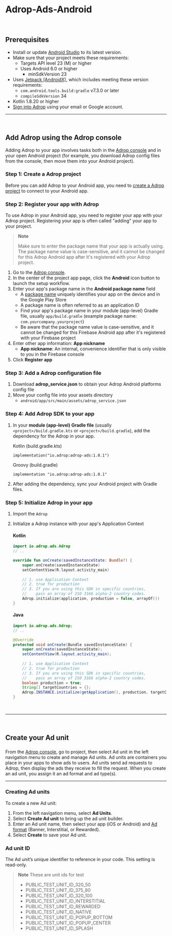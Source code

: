 Adrop-Ads-Android
===

&nbsp;

Prerequisites
-------------
* Install or update [Android Studio](https://developer.android.com/studio) to its latest version.
* Make sure that your project meets these requirements:
  * Targets API level 23 (M) or higher
  * Uses Android 6.0 or higher
    * minSdkVersion 23
* Uses [Jetpack (AndroidX)](https://developer.android.com/jetpack/androidx/migrate), which includes meeting these version requirements:
  * ```com.android.tools.build:gradle``` v7.3.0 or later
  * ```compileSdkVersion``` 34
* Kotlin 1.8.20 or higher
* [Sign into Adrop](https://adrop.io) using your email or Google account.

---

&nbsp;

Add Adrop using the Adrop console
---
Adding Adrop to your app involves tasks both in the [Adrop console](https://adrop.io/projects) and in your open Android project (for example, you download Adrop config files from the console, then move them into your Android project).

### Step 1: Create a Adrop project

Before you can add Adrop to your Android app, you need to [create a Adrop project](https://adrop.gitbook.io/adrop-docs/guides/get-started-with-adrop#create-a-app-container-publisher-project) to connect to your Android app.

### Step 2: Register your app with Adrop

To use Adrop in your Android app, you need to register your app with your Adrop project. Registering your app is often called "adding" your app to your project.

> **Note**
> 
> Make sure to enter the package name that your app is actually using. The package name value is case-sensitive, and it cannot be changed for this Adrop Android app after it's registered with your Adrop project.

1. Go to the [Adrop console](http://adrop.io/projects).
2. In the center of the project app page, click the **Android** icon button to launch the setup workflow.
3. Enter your app's package name in the **Android package name** field
   * A [package name](https://developer.android.com/studio/build/application-id) uniquely identifies your app on the device and in the Google Play Store
   * A package name is often referred to as an application ID
   * Find your app's package name in your module (app-level) Gradle file, usually ```app/build.gradle``` (example package name: ```com.yourcompany.yourproject```)
   * Be aware that the package name value is case-sensitive, and it cannot be changed for this Firebase Android app after it's registered with your Firebase project
4. Enter other app information: **App nickname**
   * **App nickname**: An internal, convenience identifier that is only visible to you in the Firebase console
5. Click **Register app**

### Step 3: Add a Adrop configuration file

1. Download **adrop_service.json** to obtain your Adrop Android platforms config file
2. Move your config file into your assets directory
    * ```android/app/src/main/assets/adrop_service.json ```

### Step 4: Add Adrop SDK to your app

1. In your **module (app-level) Gradle file** (usually ```<project>/build.gradle.kts``` or ```<project>/build.gradle```), add the dependency for the Adrop in your app.

    Kotlin (build.gradle.kts)
    ```
    implementation("io.adrop:adrop-ads:1.0.1")
    ```

    Groovy (build.gradle)
    ```
    implementation "io.adrop:adrop-ads:1.0.1"
    ```

2. After adding the dependency, sync your Android project with Gradle files.

### Step 5: Initialize Adrop in your app

1. Import the ```Adrop```
2. Initialize a Adrop instance with your app's Application Context

    #### Kotlin
    ```kt
    import io.adrop.ads.Adrop
    // ..
    
    override fun onCreate(savedInstanceState: Bundle?) {
        super.onCreate(savedInstanceState)
        setContentView(R.layout.activity_main)
        
        // 1. use Application Context
        // 2. true for production
        // 3. If you are using this SDK in specific countries, 
        //    pass an array of ISO 3166 alpha-2 country codes.
        Adrop.initialize(application, production = false, arrayOf())
    }
    ```
    
    #### Java
    ```java
    import io.adrop.ads.Adrop;
    // ..
    
    @Override
    protected void onCreate(Bundle savedInstanceState) {
        super.onCreate(savedInstanceState);
        setContentView(R.layout.activity_main);
        
        // 1. use Application Context
        // 2. true for production
        // 3. If you are using this SDK in specific countries, 
        //    pass an array of ISO 3166 alpha-2 country codes.
        boolean production = true;
        String[] targetCountries = {};
        Adrop.INSTANCE.initialize(getApplication(), production, targetCountries);
    }
    ```

&nbsp;

---

&nbsp;

Create your Ad unit
---

### 

From the [Adrop console](https://adrop.io/projects), go to project, then select Ad unit in the left navigation menu to create and manage Ad units. Ad units are containers you place in your apps to show ads to users. Ad units send ad requests to Adrop, then display the ads they receive to fill the request. When you create an ad unit, you assign it an ad format and ad type(s).

---


### Creating Ad units
To create a new Ad unit:
1. From the left navigation menu, select **Ad Units**.
2. Select **Create Ad unit** to bring up the ad unit builder.
3. Enter an Ad unit name, then select your app (iOS or Android) and [Ad format](https://adrop.gitbook.io/adrop-docs/guides/create-your-ad-unit#a-d-formats) (Banner, Interstitial, or Rewarded).
4. Select **Create** to save your Ad unit.

### Ad unit ID
The Ad unit’s unique identifier to reference in your code. This setting is read-only.

> **Note** These are unit ids for test
> * PUBLIC_TEST_UNIT_ID_320_50
> * PUBLIC_TEST_UNIT_ID_375_80
> * PUBLIC_TEST_UNIT_ID_320_100
> * PUBLIC_TEST_UNIT_ID_INTERSTITIAL
> * PUBLIC_TEST_UNIT_ID_REWARDED
> * PUBLIC_TEST_UNIT_ID_NATIVE
> * PUBLIC_TEST_UNIT_ID_POPUP_BOTTOM
> * PUBLIC_TEST_UNIT_ID_POPUP_CENTER
> * PUBLIC_TEST_UNIT_ID_SPLASH
